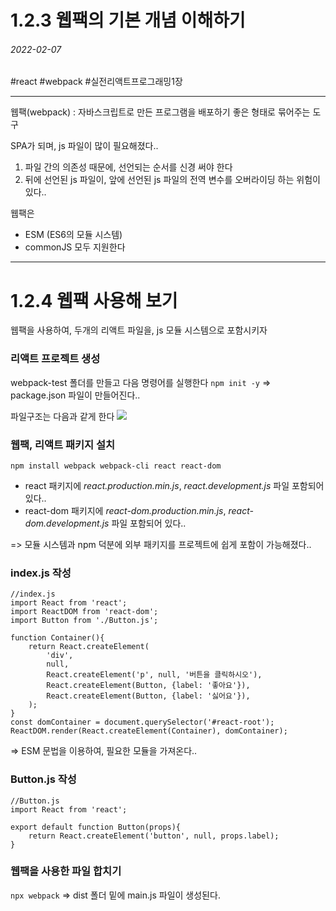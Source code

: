# 1.2.3 웹팩의 기본 개념 이해하기
###### 2022-02-07
#react #webpack #실전리액트프로그래밍1장
- - - -
웹팩(webpack)
: 자바스크립트로 만든 프로그램을 배포하기 좋은 형태로 묶어주는 도구

SPA가 되며, js 파일이 많이 필요해졌다..
1. 파일 간의 의존성 때문에, 선언되는 순서를 신경 써야 한다
2. 뒤에 선언된 js 파일이, 앞에 선언된 js 파일의 전역 변수를 오버라이딩 하는 위험이 있다..

웹팩은
- ESM (ES6의 모듈 시스템)
- commonJS
	모두 지원한다

- - - -

# 1.2.4 웹팩 사용해 보기
웹팩을 사용하여, 두개의 리액트 파일을, js 모듈 시스템으로 포함시키자

### 리액트 프로젝트 생성
webpack-test 폴더를 만들고 다음 명령어를 실행한다
`npm init -y`
=> package.json 파일이 만들어진다..


파일구조는 다음과 같게 한다
![](PNG%20%E1%84%8B%E1%85%B5%E1%84%86%E1%85%B5%E1%84%8C%E1%85%B5.png)


### 웹팩, 리액트 패키지 설치
`npm install webpack webpack-cli react react-dom`

- react 패키지에 *react.production.min.js*, *react.development.js* 파일 포함되어 있다..
- react-dom 패키지에 *react-dom.production.min.js*, *react-dom.development.js* 파일 포함되어 있다..

=> 모듈 시스템과 npm 덕분에 외부 패키지를 프로젝트에 쉽게 포함이 가능해졌다..

### index.js 작성
```
//index.js
import React from 'react';
import ReactDOM from 'react-dom';
import Button from './Button.js';

function Container(){
	return React.createElement(
		'div',
		null,
		React.createElement('p', null, '버튼을 클릭하시오'),
		React.createElement(Button, {label: '좋아요'}),
		React.createElement(Button, {label: '싫어요'}),
	);
}
const domContainer = document.querySelector('#react-root');
ReactDOM.render(React.createElement(Container), domContainer);
```
=> ESM 문법을 이용하여, 필요한 모듈을 가져온다..

### Button.js 작성
```
//Button.js
import React from 'react';

export default function Button(props){
	return React.createElement('button', null, props.label);
}
```

### 웹팩을 사용한 파일 합치기
`npx webpack`
=> dist 폴더 밑에 main.js 파일이 생성된다.



